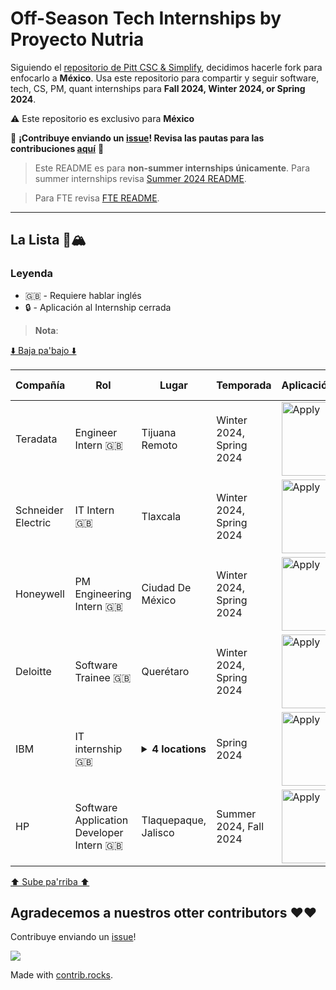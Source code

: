 # Off-Season Tech Internships by Proyecto Nutria

Siguiendo el [repositorio de Pitt CSC & Simplify](https://github.com/SimplifyJobs/Summer2024-Internships), decidimos hacerle fork para enfocarlo a **México**. Usa este repositorio para compartir y seguir software, tech, CS, PM, quant internships para **Fall 2024, Winter 2024, or Spring 2024**.

:warning: Este repositorio es exclusivo para **México**

🙏 **¡Contribuye enviando un [issue](https://github.com/Proyecto-Nutria/MX-Internships/issues/new/choose)! Revisa las pautas para las contribuciones [aquí](./CONTRIBUTING.md)** 🙏

> Este README es para **non-summer internships únicamente**. Para summer internships revisa [Summer 2024 README](./README.md).

> Para FTE revisa [FTE README](https://github.com/Proyecto-Nutria/MX-FTE).

---

## La Lista 🚴🏔

### Leyenda
 - 🇬🇧 - Requiere hablar inglés
 - 🔒 - Aplicación al Internship cerrada

> **Nota**:

[⬇️ Baja pa'bajo ⬇️](https://github.com/Proyecto-Nutria/MX-Internships#agradecemos-a-nuestros-otter-contributors-%EF%B8%8F%EF%B8%8F)

<!-- Please leave a one line gap between this and the table TABLE_START (DO NOT CHANGE THIS LINE) -->

| Compañía | Rol | Lugar | Temporada | Aplicación/Link | Fecha publicación |
| ------- | ---- | -------- | ----- | ---------------- | ----------- |
| Teradata | Engineer Intern 🇬🇧 | Tijuana</br>Remoto | Winter 2024, Spring 2024 | <a href="https://www.linkedin.com/jobs/view/3731038666/"><img src="https://i.imgur.com/u1KNU8z.png" width="118" alt="Apply"></a> | Oct 17 |
| Schneider Electric | IT Intern 🇬🇧 | Tlaxcala | Winter 2024, Spring 2024 | <a href="https://www.linkedin.com/jobs/view/3736653442"><img src="https://i.imgur.com/u1KNU8z.png" width="118" alt="Apply"></a> | Oct 17 |
| Honeywell | PM Engineering Intern 🇬🇧 | Ciudad De México | Winter 2024, Spring 2024 | <a href="https://careers.honeywell.com/us/en/job/HONEUSHRD905683EXTERNALENUS/PM-Engineering-Intern"><img src="https://i.imgur.com/u1KNU8z.png" width="118" alt="Apply"></a> | Oct 17 |
| Deloitte | Software Trainee 🇬🇧 | Querétaro | Winter 2024, Spring 2024 | <a href="https://apply.hashedin.com/caf/?source=LinkedIn%20%E2%80%93%20Job%20Posting&jobTitle=Software%20Engineering%20Trainee&tenant_id=SVBF"><img src="https://i.imgur.com/u1KNU8z.png" width="118" alt="Apply"></a> | Oct 17 |
| IBM | IT internship 🇬🇧 | <details><summary>**4 locations**</summary>Mexico City</br>Guadalajara</br>Monterrey</br>Queretaro</details> | Spring 2024 | <a href="https://www.linkedin.com/jobs/view/3733773393/trackingId=I2kZ2o9JsZM1II66o%2FnORQ%3D%3D"><img src="https://i.imgur.com/u1KNU8z.png" width="118" alt="Apply"></a> | Oct 15 |
| HP | Software Application Developer Intern 🇬🇧 | Tlaquepaque, Jalisco | Summer 2024, Fall 2024 | <a href="https://jobs.hp.com/jobdetails/18391763/"><img src="https://i.imgur.com/u1KNU8z.png" width="118" alt="Apply"></a> | Oct 10 |

<!-- Please leave a one line gap between this and the table TABLE_END (DO NOT CHANGE THIS LINE) -->

[⬆️ Sube pa'rriba ⬆️](https://github.com/Proyecto-Nutria/MX-Internships#la-lista-)

## Agradecemos a nuestros otter contributors ❤️❤️
Contribuye enviando un [issue](https://github.com/Proyecto-Nutria/MX-Internships/issues/new/choose)!

<a href="https://github.com/Proyecto-Nutria/mx-internships/graphs/contributors">
  <img src="https://contrib.rocks/image?repo=Proyecto-Nutria/mx-internships" />
</a>

Made with [contrib.rocks](https://contrib.rocks).
